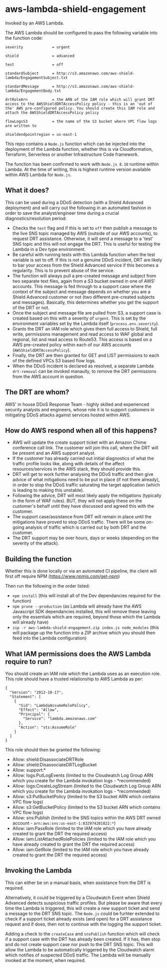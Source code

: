 # aws-lambda-shield-engagement

Invoked by an AWS Lambda.   

The AWS Lambda should be configured to pass the following variable into the function code:

`severity             = urgent`

`shield               = advanced`

`test                 = off`

`standardSubject      = http://s3.amazonaws.com/aws-shield-lambda/EngagementSubject.txt`

`standardMessage      = http://s3.amazonaws.com/aws-shield-lambda/EngagementBody.txt`

`drtRoleArn           = the ARN of the IAM role which will grant DRT access to the AWSShieldDRTAccessPolicy policy - this is an 'out of the' AWS pre-configured policy. You should create this IAM role and attach the AWSShieldDRTAccessPolicy policy`

`flowLogsS3           = the name of the S3 bucket where VPC flow logs are written to`

`shieldendpointregion = us-east-1`

This repo contains a `Node.js` function which can be injected into the deployment of the Lambda function, whether
this is via Cloudformation, Terraform, Serverless or another Infrastructure Code framework.

The function has been confirmed to work with `Node.js 8.10` runtime within Lambda. At the time of writing, this is highest runtime version available within AWS Lambda for `Node.js`.

## What it does?

This can be used during a DDoS detection (with a Shield Advanced deployment) and will carry out the following in 
an automated fashion in order to save the analyst/engineer time during a crucial diagnostics/resolution period:

- Checks the `test` flag and if this is set to `off` then publish a message to the live SNS topic managed by AWS 
(outside of our AWS accounts), to request DRT assistance. Otherwise, it will send a message to a 'test' SNS topic and 
this will not engage the DRT. This is useful for testing the Lambda in a Dev type environment.
- Be careful with running tests with this Lambda function when the test variable is set to off. If this is not a genuine DDoS incident, DRT are likely to bar your access from the Shield Advanced service if this becomes a regularity. This is to prevent abuse of the service.
- The function will always pull a pre-created message and subject from two separate text files, again from a S3
bucket owned in one of AWS' accounts. This message is fed through to a support case where the context of the
subject and message depends on whether you are a Shield Advanced customer or not (two different pre-created
subjects and messages). Basically, this determines whether you get the support of the DRT or not.
- Once the subject and message file are pulled from S3, a support case is created based on this with a severity 
of `urgent`. This is set by the environment variables set by the Lambda itself (`process.env.severity`).
- Grants the DRT an IAM role which gives them full access to Shield, full write, permissions management and read 
access to WAF global and regional, list and read access to Route53. This access is based on a AWS pre-created 
policy within each of our AWS accounts (`AWSShieldDRTAccessPolicy`).
- Finally, the DRT are then granted for GET and LIST permissions to each of the defined VPCs S3 based flow logs.
- When the DDoS incident is declared as resolved, a separate Lambda `drt-removal` can be invoked manaully, to 
remove the DRT permissions from the AWS account in question.

## The DRT are whom?

AWS' in house DDoS Response Team - highly skilled and experienced security analysts and engineers, whose role it 
is to support customers in mitigating DDoS attacks against services hosted within AWS.

## How do AWS respond when all of this happens?

- AWS will update the create support ticket with an Amazon Chime conference call link. The customer will join this call, where the DRT will be present and an AWS support analyst.
- If the customer has already carried out initial diagnostics of what the traffic profile looks like, 
along with details of the affect resources/services in the AWS stack, they should provide this.
- DRT will get to work further analysing the DDoS traffic and then give advice of what mitigations need to be put in 
place (if not there already), in order to stop the DDoS traffic saturating the target application (which is 
leading to making this unstable). 
- Following the advice, DRT will most likely apply the mitigations (typically in the form of WAF rules). BUT, they 
will not apply these on the customer's behalf until they have discussed and agreed this with the customer.
- The support case/assistance from DRT will remain in place until the mitigations have proved to stop DDoS traffic. 
There will be some on-going analysis of traffic which is carried out by both DRT and the customer.
- The DRT support may be over hours, days or weeks (depending on the severity of the attack).

## Building the function

Whether this is done locally or via an automated CI pipeline, the client will first off require NPM (https://www.npmjs.com/get-npm)

Then run the following in the order listed:

- `npm install` (this will install all of the Dev dependancies required for the function)
- `npm prune --production` (as Lambda will already have the AWS Javascript SDK dependancies installed, this will remove these leaving only the essentials which are required, beyond those which the Lambda will already have)
- `zip -r aws-lambda-shield-engagement.zip index.js node_modules` (this will package up the function into a ZIP archive which you should then feed into the Lambda configuration)

## What IAM permissions does the AWS Lambda require to run?

You should create an IAM role which the Lambda uses as an execution role. This role should have a trusted relationship to AWS Lambda as per:

```
{
  "Version": "2012-10-17",
  "Statement": [
    {
      "Sid": "LambdaAssumeRolePolicy",
      "Effect": "Allow",
      "Principal": {
        "Service": "lambda.amazonaws.com"
      },
      "Action": "sts:AssumeRole"
    }
  ]
}
```

This role should then be granted the following:

- Allow: shield:DisassociateDRTRole
- Allow: shield:DisassociateDRTLogBucket
- Allow: support:*
- Allow: logs:PutLogEvents (limited to the Cloudwatch Log Group ARN which you create for the Lambda invokation logs - *recommended)
- Allow: logs:CreateLogStream (limited to the Cloudwatch Log Group ARN which you create for the Lambda invokation logs - *recommended)
- Allow: s3:PutBucketPolicy (limited to the S3 bucket ARN which contains VPC flow logs)
- Allow: s3:GetBucketPolicy (limited to the S3 bucket ARN which contains VPC flow logs)
- Allow: sns:Publish (limited to the SNS topics within the AWS DRT owned account - `arn:aws:sns:us-east-1:832974201822:*`)
- Allow: iam:PassRole (limited to the IAM role which you have already created to grant the DRT the required access)
- Allow: iam:ListAttachedRolePolicies (limited to the IAM role which you have already created to grant the DRT the required access)
- Allow: iam:GetRole (limited to the IAM role which you have already created to grant the DRT the required access)

## Invoking the Lambda

This can either be on a manual basis, when assistance from the DRT is required.

Alternatively, it could be triggered by a Cloudwatch Event when Shield Advanced detects suspicious traffic profiles. But please be aware that every time the Lambda is triggered, this will create a new support ticket and send a message to the DRT SNS topic. The `Node.js` could be furhter extended to check if a support ticket already exists (and open) for a DRT assistance request and if does, then not to continue with the logging the support ticket. 

Adding a check to the `createCase` and `snsPublish` function which will check if a support case with the DRT has 
already been created. If it has, then stop and do not create support case nor push to the DRT SNS topic. This 
will allow the Lambda to be automatically triggered by the Cloudwatch alarm which notifies of suspected DDoS traffic. 
The Lambda will be manually invoked at the moment, when required.

